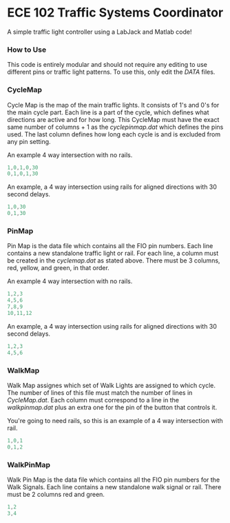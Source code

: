 # ECE 102 Traffic Systems Coordinator

A simple traffic light controller using a LabJack and Matlab code!

### How to Use

This code is entirely modular and should not require any editing to use different pins or traffic light patterns. To use this, only edit the *DATA* files.

### CycleMap
Cycle Map is the map of the main traffic lights. It consists of 1's and 0's for the main cycle part. Each line is a part of the cycle, which defines what directions are active and for how long. This CycleMap must have the exact same number of columns + 1 as the *cyclepinmap.dat* which defines the pins used. The last column defines how long each cycle is and is excluded from any pin setting.

An example 4 way intersection with no rails.
```matlab
1,0,1,0,30
0,1,0,1,30
```
An example, a 4 way intersection using rails for aligned directions with 30 second delays.
```matlab
1,0,30
0,1,30
```

### PinMap
Pin Map is the data file which contains all the FIO pin numbers. Each line contains a new standalone traffic light or rail. For each line, a column must be created in the *cyclemap.dat* as stated above. There must be 3 columns, red, yellow, and green, in that order.

An example 4 way intersection with no rails.
```matlab
1,2,3
4,5,6
7,8,9
10,11,12
```
An example, a 4 way intersection using rails for aligned directions with 30 second delays.
```matlab
1,2,3
4,5,6
```

### WalkMap
Walk Map assignes which set of Walk Lights are assigned to which cycle. The number of lines of this file must match the number of lines in *CycleMap.dat*. Each column must correspond to a line in the *walkpinmap.dat* plus an extra one for the pin of the button that controls it.

You're going to need rails, so this is an example of a 4 way intersection with rail.
```matlab
1,0,1
0,1,2
```

### WalkPinMap
Walk Pin Map is the data file which contains all the FIO pin numbers for the Walk Signals. Each line contains a new standalone walk signal or rail. There must be 2 columns red and green.

```matlab
1,2
3,4
```